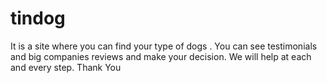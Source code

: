 # tindog
It is a site where you can find your type of dogs . You can see testimonials and big companies reviews and make your decision. We will help at each and every step. Thank You

